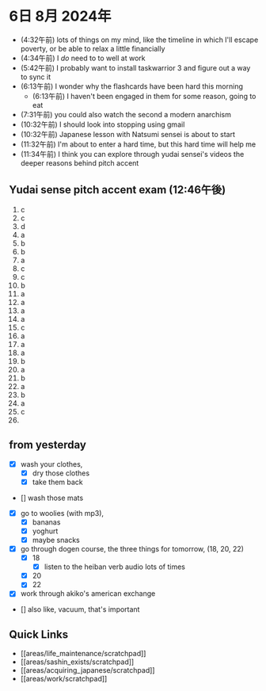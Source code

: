 # 6日 8月 2024年
- (4:32午前) lots of things on my mind, like the timeline in which I'll escape poverty, or be able to relax a little financially
- (4:34午前) I *do* need to to well at work
- (5:42午前) I probably want to install taskwarrior 3 and figure out a way to sync it
- (6:13午前) I wonder why the flashcards have been hard this morning
  - (6:13午前) I haven't been engaged in them for some reason, going to eat
- (7:31午前) you could also watch the second a modern anarchism
- (10:32午前) I should look into stopping using gmail
- (10:32午前) Japanese lesson with Natsumi sensei is about to start
- (11:32午前) I'm about to enter a hard time, but this hard time will help me
- (11:34午前) I think you can explore through yudai sensei's videos the deeper reasons behind pitch accent


## Yudai sense pitch accent exam (12:46午後)
1. c
2. c
3. d
4. a
5. b
6. b
7. a
8. c
9. c
10. b
11. a
12. a
13. a
14. a
15. c
16. a
17. a
18. a
19. b
20. a
21. b
22. a
23. b
24. a
25. c
26.  








## from yesterday
  - [x] wash your clothes, 
    - [x] dry those clothes
    - [x] take them back
  - [] wash those mats
  - [x] go to woolies (with mp3), 
    - [x] bananas
    - [x] yoghurt
    - [x] maybe snacks
  - [x] go through dogen course, the three things for tomorrow, (18, 20, 22)
    - [x] 18
      - [x] listen to the heiban verb audio lots of times
    - [x] 20
    - [x] 22
  - [x] work through akiko's american exchange
  - [] also like, vacuum, that's important
 



## Quick Links
- [[areas/life_maintenance/scratchpad]]
- [[areas/sashin_exists/scratchpad]]
- [[areas/acquiring_japanese/scratchpad]]
- [[areas/work/scratchpad]]

